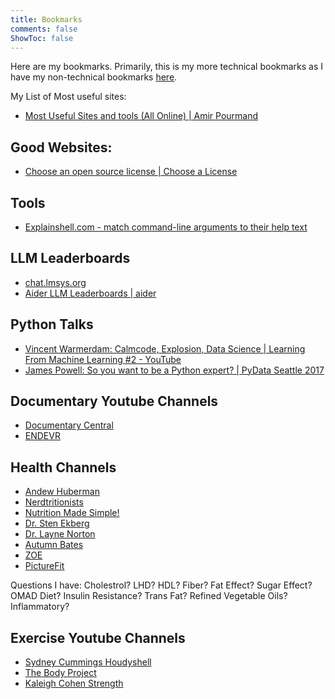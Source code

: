 ```yaml
---
title: Bookmarks
comments: false
ShowToc: false
---
```

Here are my bookmarks. Primarily, this is my more technical bookmarks as I have my non-technical bookmarks [here](https://aprd.ir/bookmarks/).

My List of Most useful sites: 
- [Most Useful Sites and tools (All Online) | Amir Pourmand](https://amirpourmand.ir/posts/2021/useful-sites/)

## Good Websites:
- [Choose an open source license | Choose a License](https://choosealicense.com/)

## Tools
- [Explainshell.com - match command-line arguments to their help text](https://explainshell.com/)

## LLM Leaderboards
- [chat.lmsys.org](https://chat.lmsys.org/)
- [Aider LLM Leaderboards | aider](https://aider.chat/docs/leaderboards/)

## Python Talks
- [Vincent Warmerdam: Calmcode, Explosion, Data Science | Learning From Machine Learning #2 - YouTube](https://www.youtube.com/watch?v=yvgxRzqx1Jg)
- [James Powell: So you want to be a Python expert? | PyData Seattle 2017](https://www.youtube.com/watch?v=cKPlPJyQrt4)


## Documentary Youtube Channels
- [Documentary Central](https://www.youtube.com/@DocoCentral)
- [ENDEVR](https://www.youtube.com/@ENDEVRDocs/videos)

## Health Channels
- [Andew Huberman](https://www.youtube.com/@hubermanlab/)
- [Nerdtritionists](https://www.youtube.com/@Nerdtritionists)
- [Nutrition Made Simple!](https://www.youtube.com/@NutritionMadeSimple)
- [Dr. Sten Ekberg](https://www.youtube.com/@drekberg)
- [Dr. Layne Norton](https://www.youtube.com/@biolayne1)
- [Autumn Bates](https://www.youtube.com/@AutumnBates)
- [ZOE](https://youtube.com/@joinzoe)
- [PictureFit](https://www.youtube.com/@PictureFit)


Questions I have: Cholestrol? LHD? HDL? Fiber? Fat Effect? Sugar Effect? OMAD Diet? Insulin Resistance? Trans Fat? Refined Vegetable Oils? Inflammatory? 
## Exercise Youtube Channels
- [Sydney Cummings Houdyshell](https://youtube.com/@sydneycummingshoudyshell)
- [The Body Project](https://www.youtube.com/@BodyProjectchallenge)
- [Kaleigh Cohen Strength](https://www.youtube.com/@KaleighStrength)
